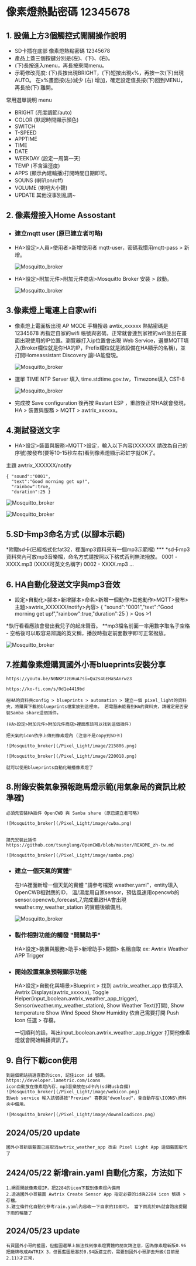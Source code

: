 
# 像素燈熱點密碼 12345678

## 1. 設備上方3個觸控式開關操作說明
 * SD卡插在底部 像素燈熱點密碼 12345678
 * 產品上蓋三個按鍵分別是(左)、(下)、(右)。
 * (下)長按進入menu，再長按來開menu。
 * 示範修改亮度:
   (下)長按出現BRIGHT，(下)短按出現x%，再按一次(下)出現AUTO。 在x%畫面按(左)減少 (右) 增加，確定設定值長按(下)回到MENU，再長按(下) 離開。

 常用選單說明
 menu
  - BRIGHT (亮度調節/auto)
  - COLOR (默認時間顯示顏色)
  - SWITCH
  - T-SPEED
  - APPTIME
  - TIME
  - DATE
  - WEEKDAY (設定一周第一天)
  - TEMP (不含溫溼度)
  - APPS (顯示內建輪播)打開時間日期即可。
  - SOUNS (喇叭on/off)
  - VOLUME (喇吧大小聲)
  - UPDATE
    其他沒事別亂調~


## 2. 像素燈接入Home Assostant

* ### 建立mqtt user (原已建立者可略)

* HA>設定>人員>使用者>新增使用者 mqtt-user，密碼我慣用mqtt-pass > 新增。

   ![Mosquitto_broker](/Pixel_Light/image/mqtt-user.png)

* HA>設定>附加元件>附加元件商店>Mosquitto Broker 安裝 > 啟動。

   ![Mosquitto_broker](/Pixel_Light/image/Mosquitto_broker.png)

## 3.像素燈上電連上自家wifi

* 像素燈上電面板出現 AP MODE 手機搜尋 awtix_xxxxxx 熱點密碼是 12345678 再指定自家的wifi 帳號與密碼，正常就會連到家裡的wifi並出在畫面出現使用的IP位置。瀏覽器打入ip位置會出現 Web Service，選單MQTT填入(Broker欄位就是你HA的IP，Prefix欄位就是該設備在HA顯示的名稱)，並打開Homeassistant Discovery 讓HA能發現。

   ![Mosquitto_broker](/Pixel_Light/image/mqtt-login.png)

* 選單 TIME NTP Server 填入 time.stdtime.gov.tw，Timezone填入 CST-8

   ![Mosquitto_broker](/Pixel_Light/image/timezone_1.png)

* 完成按 Save configuration 後再按 Restart ESP ，重啟後正常HA就會發現，HA > 裝置與服務 > MQTT > awtrix_xxxxxx。

## 4.測試發送文字
 * HA>設定>裝置與服務>MQTT>設定，輸入以下內容(XXXXXX 請改為自己的序號)按發布(要等10-15秒左右)看到像素燈顯示彩虹字就OK了。

 主題
 awtrix_XXXXXX/notify

    { "sound":"0001",
      "text":"Good morning get up!",
      "rainbow":true,
      "duration":25 }
 ![Mosquitto_broker](/Pixel_Light/image/175836.png)
 
 ![Mosquitto_broker](/Pixel_Light/image/175912.png)

## 5.SD卡mp3命名方式 (以腳本示範)

 *附贈sd卡(已經格式化fat32，裡面mp3資料夾有一個mp3示範檔) ***
 *sd卡mp3資料夾內可放mp3音樂檔，命名方式請按照以下格式否則無法撥放。
    0001 - XXXX.mp3 (XXXX可英文名稱字)
    0002 - XXXX.mp3
    ...
## 6. HA自動化發送文字與mp3音效
 * 設定>自動化>腳本>新增腳本>命名>新增一個動作>其他動作>MQTT>發布>主題>awtrix_XXXXXX/notify>內容> 
    { "sound":"0001","text":"Good morning get up!","rainbow":true,"duration":25 } > Qos >1

 *執行看看應該會發出我兒子的起床聲音。 **mp3檔名前面一率用數字取名子空格 - 空格後可以取容易辨識的英文稱，播放時指定前面數字即可正常撥放。

   ![Mosquitto_broker](/Pixel_Light/image/213415.png)

## 7.推薦像素燈購買國外小哥blueprints安裝分享 

    https://youtu.be/N0NKPJzGHuA?si=Qu2s4GEHaSAnrwz3

    https://ko-fi.com/s/0d1e4419bd

    在HA的資料夾config > blueprints > automation > 建立一個 pixel_light的資料夾，將購買下載的blueprints檔案放到這裡來。 若電腦未能看到HA的資料夾，請確定是否安裝Samba share這個插件。
    
    (HA>設定>附加元件>附加元件商店>裡面應該可以找到這個插件)

    把天氣的icon依序上傳到像素燈內 (注意不是copy到SD卡)

    ![Mosquitto_broker](/Pixel_Light/image/215806.png)

    ![Mosquitto_broker](/Pixel_Light/image/220018.png)

    就可以使用blueprints自動化輪播像素燈了


## 8.附錄安裝氣象預報跑馬燈示範(用氣象局的資訊比較準確) 

    必須先安裝HA插件 OpenCWB 與 Samba share (原已建立者可略)

    ![Mosquitto_broker](/Pixel_Light/image/cwba.png)


    請先安裝此插件 https://github.com/tsunglung/OpenCWB/blob/master/README_zh-tw.md 

    ![Mosquitto_broker](/Pixel_Light/image/samba.png)


* ### 建立一個天氣的實體"
    在HA裡面新增一個天氣的實體 "請參考檔案 weather.yaml"，entity瑱入OpenCWB相對應的ID， 溫/濕度用自家sensor，預估風速用opencwb的sensor.opencwb_forecast_7,完成重啟HA會出現 weather.my_weather_station 的實體後續備用。

    ![Mosquitto_broker](/Pixel_Light/image/weather.png)

* ### 製作相對功能的觸發 "開關助手"

    HA>設定>裝置與服務>助手>新增助手>開關> 名稱自取 ex: Awtrix Weather APP Trigger

* ### 開始設置氣象預報顯示功能

    HA>設定>自動化與場景>Blueprint > 找到 awtrix_weather_app 依序填入Awtrix Displays(awtrix_xxxxxx), Toggle Helper(input_boolean.awtrix_weather_app_trigger), Sensor(weather.my_weather_station), Show Weather Text(打開), Show temperature Show Wind Speed Show Humidity 依自己需要打開 Push Icon 任選 > 存檔。

    一切順利的話，叫出input_boolean.awtrix_weather_app_trigger 打開他像素燈就會開始輪播資訊了。


## 9. 自行下載icon使用
    到這個網站挑選喜歡的icon, 記住icon id 號碼。
    https://developer.lametric.com/icons
    icon自動放在像素燈內存，mp3音樂放在sd卡內(sd轉usb自備)
    ![Mosquitto_broker](/Pixel_Light/image/webicon.png)
    到web service 輸入該號碼按"Preview" 喜歡就"dwonload"，會自動存在\ICONS\資料夾中備用。

    ![Mosquitto_broker](/Pixel_Light/image/downmloadicon.png)




## 2024/05/20 update

    國外小哥新版藍圖已經取消awtrix_weather_app 改由 Pixel Light App 這個藍圖取代了

## 2424/05/22 新增rain.yaml 自動化方案，方法如下

    1.網頁開啟像素燈IP，把2284的icon下載到像素燈內備用
    2.透過國外小哥藍圖 Awtrix Create Sensor App 指定必要的id與2284 icon 號碼 > 存檔。
    3.建立條件化自動化參考rain.yaml內容改一下自家的ID即可。 當下雨高於0%就會跑出提醒下雨的輪播了


## 2024/05/23 update

    有買國外小哥的藍圖，但藍圖選單上無法找到像素燈實體的朋友請注意，因為像素燈新版0.96把廠牌改成AWTRIX 3，但舊藍圖是基於0.94版建立的，需要到國外小哥那去升級(目前是2.11)才正常，
